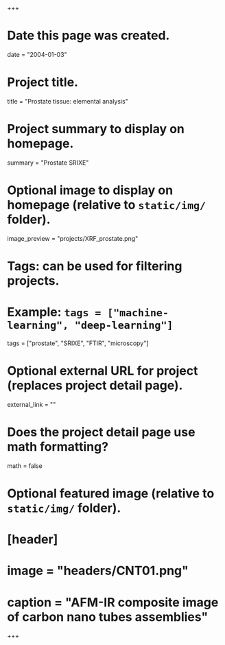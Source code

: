 +++
# Date this page was created.
date = "2004-01-03"

# Project title.
title = "Prostate tissue: elemental analysis"

# Project summary to display on homepage.
summary = "Prostate SRIXE"

# Optional image to display on homepage (relative to `static/img/` folder).
 image_preview = "projects/XRF_prostate.png"

# Tags: can be used for filtering projects.
# Example: `tags = ["machine-learning", "deep-learning"]`
tags = ["prostate", "SRIXE", "FTIR", "microscopy"]

# Optional external URL for project (replaces project detail page).
external_link = ""

# Does the project detail page use math formatting?
math = false

# Optional featured image (relative to `static/img/` folder).
# [header]
# image = "headers/CNT01.png"
# caption = "AFM-IR composite image of carbon nano tubes assemblies"

+++
